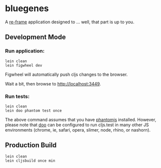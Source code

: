 # bluegenes

A [re-frame](https://github.com/Day8/re-frame) application designed to ... well, that part is up to you.

## Development Mode

### Run application:

```
lein clean
lein figwheel dev
```

Figwheel will automatically push cljs changes to the browser.

Wait a bit, then browse to [http://localhost:3449](http://localhost:3449).

### Run tests:

```
lein clean
lein doo phantom test once
```

The above command assumes that you have [phantomjs](https://www.npmjs.com/package/phantomjs) installed. However, please note that [doo](https://github.com/bensu/doo) can be configured to run cljs.test in many other JS environments (chrome, ie, safari, opera, slimer, node, rhino, or nashorn). 

## Production Build

```
lein clean
lein cljsbuild once min
```
